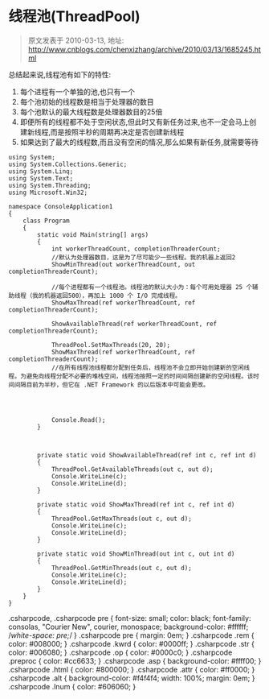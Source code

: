 # 线程池(ThreadPool) 
> 原文发表于 2010-03-13, 地址: http://www.cnblogs.com/chenxizhang/archive/2010/03/13/1685245.html 


总结起来说,线程池有如下的特性:

 1. 每个进程有一个单独的池,也只有一个
2. 每个池初始的线程数是相当于处理器的数目
3. 每个池默认的最大线程数是处理器数目的25倍
4. 即便所有的线程都不处于空闲状态,但此时又有新任务过来,也不一定会马上创建新线程,而是按照半秒的周期再决定是否创建新线程
5. 如果达到了最大的线程数,而且没有空闲的情况,那么如果有新任务,就需要等待


```
using System;
using System.Collections.Generic;
using System.Linq;
using System.Text;
using System.Threading;
using Microsoft.Win32;

namespace ConsoleApplication1
{
    class Program
    {
        static void Main(string[] args)
        {
            int workerThreadCount, completionThreaderCount;
            //默认为处理器数目，这是为了尽可能少一些线程。我的机器上返回2
            ShowMinThread(out workerThreadCount, out completionThreaderCount);

            //每个进程都有一个线程池。线程池的默认大小为：每个可用处理器 25 个辅助线程（我的机器返回500），再加上 1000 个 I/O 完成线程。
            ShowMaxThread(ref workerThreadCount, ref completionThreaderCount);

            ShowAvailableThread(ref workerThreadCount, ref completionThreaderCount);
            
            ThreadPool.SetMaxThreads(20, 20);
            ShowMaxThread(ref workerThreadCount, ref completionThreaderCount);
            //在所有线程池线程都分配到任务后，线程池不会立即开始创建新的空闲线程。为避免向线程分配不必要的堆栈空间，线程池按照一定的时间间隔创建新的空闲线程。该时间间隔目前为半秒，但它在 .NET Framework 的以后版本中可能会更改。


           

            Console.Read();
        }



        private static void ShowAvailableThread(ref int c, ref int d)
        {
            ThreadPool.GetAvailableThreads(out c, out d);
            Console.WriteLine(c);
            Console.WriteLine(d);
        }

        private static void ShowMaxThread(ref int c, ref int d)
        {
            ThreadPool.GetMaxThreads(out c, out d);
            Console.WriteLine(c);
            Console.WriteLine(d);
        }

        private static void ShowMinThread(out int c, out int d)
        {
            ThreadPool.GetMinThreads(out c, out d);
            Console.WriteLine(c);
            Console.WriteLine(d);
        }
    }
}

```

.csharpcode, .csharpcode pre
{
 font-size: small;
 color: black;
 font-family: consolas, "Courier New", courier, monospace;
 background-color: #ffffff;
 /*white-space: pre;*/
}
.csharpcode pre { margin: 0em; }
.csharpcode .rem { color: #008000; }
.csharpcode .kwrd { color: #0000ff; }
.csharpcode .str { color: #006080; }
.csharpcode .op { color: #0000c0; }
.csharpcode .preproc { color: #cc6633; }
.csharpcode .asp { background-color: #ffff00; }
.csharpcode .html { color: #800000; }
.csharpcode .attr { color: #ff0000; }
.csharpcode .alt 
{
 background-color: #f4f4f4;
 width: 100%;
 margin: 0em;
}
.csharpcode .lnum { color: #606060; }

